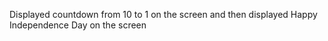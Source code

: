 Displayed countdown from 10 to 1 on the screen and then displayed Happy Independence Day on the screen
